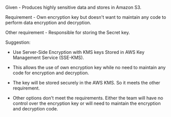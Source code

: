 Given - Produces highly sensitive data and stores in Amazon S3.

Requirement - Own encryption key but doesn't want to maintain any code to perform data encryption and decryption.

Other requirement - Responsible for storing the Secret key.

Suggestion:

- Use Server-Side Encryption with KMS keys Stored in AWS Key Management Service (SSE-KMS).

- This allows the use of own encryption key while no need to maintain any code for encryption and decryption.

- The key will be stored securely in the AWS KMS. So it meets the other requirement.

- Other options don't meet the requirements. Either the team will have no control over the encryption key or will need to maintain the encryption and decryption code.

